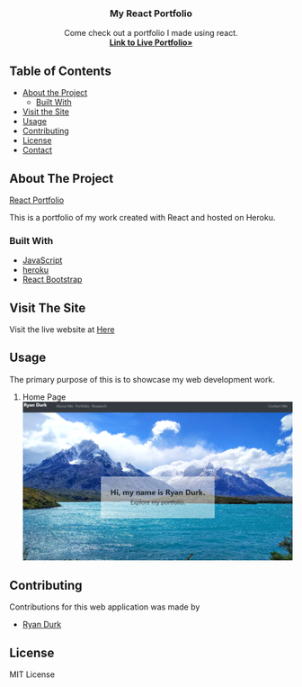 <!-- React Portfolio -->

<p align="center">
  <h3 align="center">My React Portfolio</h3>

  <p align="center">
    Come check out a portfolio I made using react.
    <br />
    <a href="https://rpdurk-react-portfolio.herokuapp.com/"><strong>Link to Live Portfolio»</strong></a>
    <br />
  </p>
</p>


<!-- TABLE OF CONTENTS -->
## Table of Contents

* [About the Project](#about-the-project)
  * [Built With](#built-with)
* [Visit the Site](#visitTheSite)
* [Usage](#usage)
* [Contributing](#contributing)
* [License](#license)
* [Contact](#contact)


<!-- ABOUT THE PROJECT -->
## About The Project

[React Portfolio](https://rpdurk-react-portfolio.herokuapp.com/)

This is a portfolio of my work created with React and hosted on Heroku.

### Built With
* [JavaScript](https://www.javascript.com/)
* [heroku](https://www.heroku.com/home)
* [React Bootstrap](https://react-bootstrap.github.io/)


## Visit The Site

Visit the live website at [Here](https://rpdurk-react-portfolio.herokuapp.com/)

## Usage

The primary purpose of this is to showcase my web development work.

1. Home Page
    ![HomePage](./Images/portfolio.png)

## Contributing

Contributions for this web application was made by 
* [Ryan Durk](https://github.com/rpdurk)


<!-- LICENSE -->
## License

MIT License
